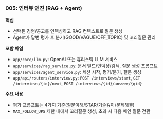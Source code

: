 ### 005: 인터뷰 엔진 (RAG + Agent)

**핵심**
- 선택된 경험/공고를 인덱싱하고 RAG 컨텍스트로 질문 생성
- Agent가 답변 평가 후 분기(GOOD/VAGUE/OFF_TOPIC) 및 꼬리질문 관리

**포함 파일**
- `app/core/llm.py`: OpenAI 또는 휴리스틱 LLM 서비스
- `app/services/rag_service.py`: 문서 빌드/인덱싱/검색, 질문 생성 프롬프트
- `app/services/agent_service.py`: 세션 시작, 평가/분기, 질문 생성
- `app/api/routers/interview.py`: `POST /interviews/start`, `GET /interviews/{id}/next`, `POST /interviews/{id}/answer/{qid}`

**주요 내용**
- 평가 프롬프트는 4가지 기준(질문이해/STAR/기술깊이/문제해결)
- `MAX_FOLLOW_UPS` 제한 내에서 꼬리질문 생성, 초과 시 다음 메인 질문 전환

